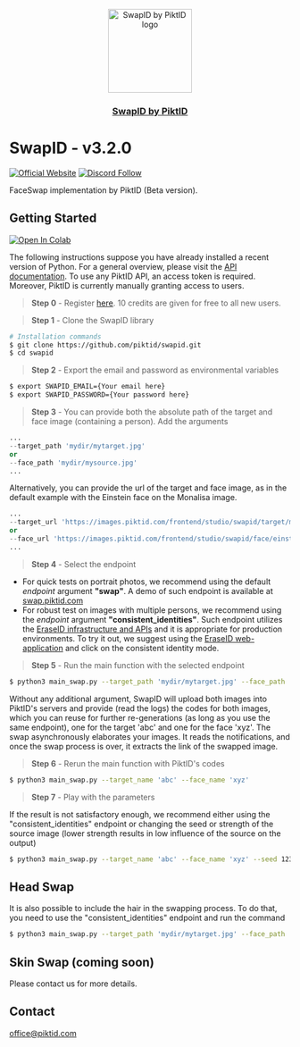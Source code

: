 <p align="center">
  <img src="https://id.piktid.com/logo.svg" alt="SwapID by PiktID logo" width="150">
  </br>
  <h3 align="center"><a href="[https://studio.piktid.com](https://swap.piktid.com)">SwapID by PiktID</a></h3>
</p>


# SwapID - v3.2.0
[![Official Website](https://img.shields.io/badge/Official%20Website-piktid.com-blue?style=flat&logo=world&logoColor=white)](https://piktid.com)
[![Discord Follow](https://dcbadge.vercel.app/api/server/FJU39e9Z4P?style=flat)](https://discord.com/invite/FJU39e9Z4P)

FaceSwap implementation by PiktID (Beta version).

## Getting Started
<a target="_blank" href="https://colab.research.google.com/drive/1thetaQymYgpHtFu1nAUwbsq3Su3vxXAC?usp=sharing">
  <img src="https://colab.research.google.com/assets/colab-badge.svg" alt="Open In Colab"/>
</a>

The following instructions suppose you have already installed a recent version of Python. For a general overview, please visit the <a href="https://api.piktid.com/docs">API documentation</a>.
To use any PiktID API, an access token is required. Moreover, PiktID is currently manually granting access to users.

> **Step 0** - Register <a href="https://studio.piktid.com">here</a>. 10 credits are given for free to all new users.

> **Step 1** - Clone the SwapID library
```bash
# Installation commands
$ git clone https://github.com/piktid/swapid.git
$ cd swapid
```

> **Step 2** - Export the email and password as environmental variables
```bash
$ export SWAPID_EMAIL={Your email here}
$ export SWAPID_PASSWORD={Your password here}
```

> **Step 3** - You can provide both the absolute path of the target and face image (containing a person). Add the arguments
```python
...
--target_path 'mydir/mytarget.jpg'
or
--face_path 'mydir/mysource.jpg'
...
```

Alternatively, you can provide the url of the target and face image, as in the default example with the Einstein face on the Monalisa image.
```python
...
--target_url 'https://images.piktid.com/frontend/studio/swapid/target/monalisa.jpg'
or
--face_url 'https://images.piktid.com/frontend/studio/swapid/face/einstein.jpg'
...
```
> **Step 4** - Select the endpoint

- For quick tests on portrait photos, we recommend using the default _endpoint_ argument **"swap"**. A demo of such endpoint is available at <a href="https://swap.piktid.com">swap.piktid.com</a>
- For robust test on images with multiple persons, we recommend using the _endpoint_ argument **"consistent_identities"**. Such endpoint utilizes the <a href="https://github.com/piktid/eraseid">EraseID infrastructure and APIs</a> and it is appropriate for production environments. To try it out, we suggest using the <a href="https://id.piktid.com">EraseID web-application</a> and click on the consistent identity mode.


> **Step 5** - Run the main function with the selected endpoint
```bash
$ python3 main_swap.py --target_path 'mydir/mytarget.jpg' --face_path 'mydir/mysource.jpg' --endpoint 'swap'
```

Without any additional argument, SwapID will upload both images into PiktID's servers and provide (read the logs) the codes for both images, which you can reuse for further re-generations (as long as you use the same endpoint), one for the target 'abc' and one for the face 'xyz'. The swap asynchronously elaborates your images. It reads the notifications, and once the swap process is over, it extracts the link of the swapped image.

> **Step 6** - Rerun the main function with PiktID's codes
```bash
$ python3 main_swap.py --target_name 'abc' --face_name 'xyz'
```

> **Step 7** - Play with the parameters

If the result is not satisfactory enough, we recommend either using the "consistent_identities" endpoint or changing the seed or strength of the source image (lower strength results in low influence of the source on the output)
```bash
$ python3 main_swap.py --target_name 'abc' --face_name 'xyz' --seed 1234 --strength '0.6'
```
## Head Swap
It is also possible to include the hair in the swapping process. To do that, you need to use the "consistent_identities" endpoint and run the command 
```bash
$ python3 main_swap.py --target_path 'mydir/mytarget.jpg' --face_path 'mydir/mysource.jpg' --endpoint 'consistent_identities' --hair
```

## Skin Swap (coming soon)
Please contact us for more details.

## Contact
office@piktid.com

